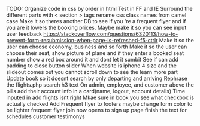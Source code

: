 TODO: 
Organize code in css by order in html Test in FF
and IE Surround the different parts with < section > tags
rename css class names from camel case
Make it so theres another DB to see if you 're a frequent flyer and if you are it lowers the booking prices.
Maybe make it so you can see input user feedback
https://stackoverflow.com/questions/6320113/how-to-prevent-form-resubmission-when-page-is-refreshed-f5-ctrlr
Make it so the user can choose economy, business and so forth
Make it so the user can choose their seat, show picture of plane and if they enter a booked seat number show a red box around it and dont let it sumbit
See if can add padding to close button slider
When website is iphone 4 size and the slideout comes out you cannot scroll down to see the learn more part
Update book so it doesnt search by only departing and arriving
Rephrase the flights.php search h3 text
On admin, employee, and customer above the pills add their account info in a card(name, logout, account details)
Time inputed in add flights isnt right
Mkae sure in book you see what checkbox is actually checked
Add Frequent flyer to footers
maybe change form color to be lighter
frequent flyer join now opens to sign up page
finish the text for schedules customer testimonys